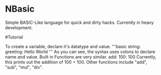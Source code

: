 # NBasic

Simple BASIC-Like language for quick and dirty hacks. Currently in heavy development.

#Tutorial

To create a variable, declare it's datatype and value.
'''basic
string: greeting: Hello World
'''
As you can see, the syntax uses colons to declare name and value. Built in Functions are very similar.
add: 100: 100
Currently, this prints out the addition of 100 + 100.  Other functions include "add", "sub", "mul", "div".
